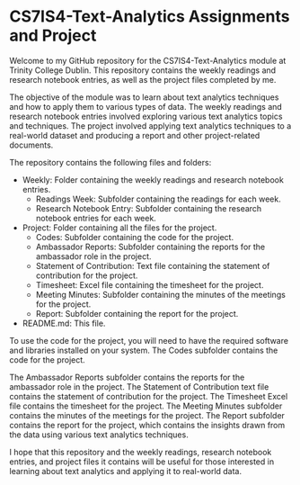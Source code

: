 # CS7IS4-Text-Analytics Assignments and Project
Welcome to my GitHub repository for the CS7IS4-Text-Analytics module at Trinity College Dublin. This repository contains the weekly readings and research notebook entries, as well as the project files completed by me.

The objective of the module was to learn about text analytics techniques and how to apply them to various types of data. The weekly readings and research notebook entries involved exploring various text analytics topics and techniques. The project involved applying text analytics techniques to a real-world dataset and producing a report and other project-related documents.

The repository contains the following files and folders:

- Weekly: Folder containing the weekly readings and research notebook entries.
  - Readings Week: Subfolder containing the readings for each week.
  - Research Notebook Entry: Subfolder containing the research notebook entries for each week.
- Project: Folder containing all the files for the project.
  - Codes: Subfolder containing the code for the project.
  - Ambassador Reports: Subfolder containing the reports for the ambassador role in the project.
  - Statement of Contribution: Text file containing the statement of contribution for the project.
  - Timesheet: Excel file containing the timesheet for the project.
  - Meeting Minutes: Subfolder containing the minutes of the meetings for the project.
  - Report: Subfolder containing the report for the project.
- README.md: This file.

To use the code for the project, you will need to have the required software and libraries installed on your system. The Codes subfolder contains the code for the project.

The Ambassador Reports subfolder contains the reports for the ambassador role in the project. The Statement of Contribution text file contains the statement of contribution for the project. The Timesheet Excel file contains the timesheet for the project. The Meeting Minutes subfolder contains the minutes of the meetings for the project. The Report subfolder contains the report for the project, which contains the insights drawn from the data using various text analytics techniques.

I hope that this repository and the weekly readings, research notebook entries, and project files it contains will be useful for those interested in learning about text analytics and applying it to real-world data.
